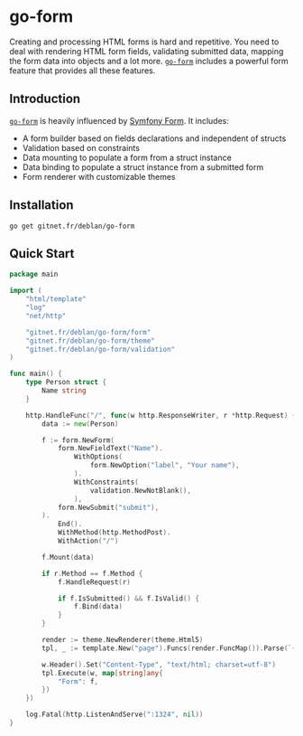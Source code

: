 # go-form

Creating and processing HTML forms is hard and repetitive. You need to deal with rendering HTML form fields, validating submitted data, mapping the form data into objects and a lot more. [`go-form`][go-form] includes a powerful form feature that provides all these features.

## Introduction

[`go-form`][go-form]  is heavily influenced by [Symfony Form](https://symfony.com/doc/current/forms.html). It includes:

* A form builder based on fields declarations and independent of structs
* Validation based on constraints
* Data mounting to populate a form from a struct instance
* Data binding to populate a struct instance from a submitted form
* Form renderer with customizable themes

## Installation

```shell
go get gitnet.fr/deblan/go-form
```

## Quick Start

```go
package main

import (
	"html/template"
	"log"
	"net/http"

	"gitnet.fr/deblan/go-form/form"
	"gitnet.fr/deblan/go-form/theme"
	"gitnet.fr/deblan/go-form/validation"
)

func main() {
	type Person struct {
		Name string
	}

	http.HandleFunc("/", func(w http.ResponseWriter, r *http.Request) {
		data := new(Person)

		f := form.NewForm(
			form.NewFieldText("Name").
				WithOptions(
					form.NewOption("label", "Your name"),
				).
				WithConstraints(
					validation.NewNotBlank(),
				),
		    form.NewSubmit("submit"),
		).
			End().
			WithMethod(http.MethodPost).
			WithAction("/")

		f.Mount(data)

		if r.Method == f.Method {
			f.HandleRequest(r)

			if f.IsSubmitted() && f.IsValid() {
				f.Bind(data)
			}
		}

		render := theme.NewRenderer(theme.Html5)
		tpl, _ := template.New("page").Funcs(render.FuncMap()).Parse(`{{ form .Form }}`)

		w.Header().Set("Content-Type", "text/html; charset=utf-8")
		tpl.Execute(w, map[string]any{
			"Form": f,
		})
	})

	log.Fatal(http.ListenAndServe(":1324", nil))
}
```

[go-form]: https://gitnet.fr/deblan/go-form
